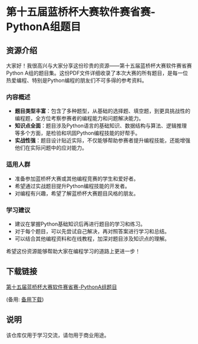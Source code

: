 # 第十五届蓝桥杯大赛软件赛省赛-PythonA组题目

## 资源介绍

大家好！我很高兴与大家分享这份珍贵的资源——第十五届蓝桥杯大赛软件赛省赛Python A组的题目集。这份PDF文件详细收录了本次大赛的所有题目，是每一位热爱编程、特别是Python编程的朋友们不可多得的参考资料。

### 内容概述

- **题目类型丰富**：包含了多种题型，从基础的选择题、填空题，到更具挑战性的编程题，全方位考察参赛者的编程能力和问题解决能力。
- **知识点全面**：题目涉及Python语言的基础知识、数据结构与算法、逻辑推理等多个方面，是检验和巩固Python编程技能的好帮手。
- **实战性强**：题目设计贴近实际，不仅能够帮助参赛者提升编程技能，还能增强他们在实际问题中的应对能力。

### 适用人群

- 准备参加蓝桥杯大赛或其他编程竞赛的学生和爱好者。
- 希望通过实战题目提升Python编程技能的开发者。
- 对编程有兴趣，希望了解蓝桥杯大赛题目风格的朋友。

### 学习建议

- 建议在掌握Python基础知识后再进行题目的学习和练习。
- 对于每个题目，可以先尝试自己解决，再对照答案进行学习和总结。
- 可以结合其他编程资料和在线教程，加深对题目涉及知识点的理解。

希望这份资源能够帮助大家在编程学习的道路上更进一步！

## 下载链接
[第十五届蓝桥杯大赛软件赛省赛-PythonA组题目](https://pan.quark.cn/s/e7385d6ca44c) 

(备用: [备用下载](https://pan.baidu.com/s/1oX60i36V0-cV6jiZ2i-1aA?pwd=1234))

## 说明

该仓库仅用于学习交流，请勿用于商业用途。
